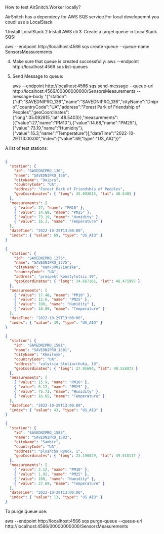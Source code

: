 How to test AirSnitch.Worker locally?

AirSnitch has a dependecy for AWS SQS service.For local developemnt you coudl use a LocalStack

1.Install LocalStack
2.Install AWS cli
3. Create a target queue in LocalStack SQS:

   aws --endpoint http://localhost:4566 sqs create-queue --queue-name SensorsMeasurements

4. Make sure that queue is created successfully:
   aws --endpoint http://localhost:4566 sqs list-queues

5. Send Message to queue:

   aws --endpoint http://localhost:4566 sqs send-message --queue-url http://localhost:4566/00000000000/SensorsMeasurements --message-body "{\"station\":{\"id\":\"SAVEDNIPRO_136\",\"name\":\"SAVEDNIPRO_136\",\"cityName\":\"Dnipro\",\"countryCode\":\"UA\",\"address\":\"Forest Park of Friendship of Peoples\",\"geoCoordinates\":{\"long\":35.092615,\"lat\":48.5403}},\"measurements\":[{\"value\":27,\"name\":\"PM10\"},{\"value\":14.68,\"name\":\"PM25\"},{\"value\":73.19,\"name\":\"Humidity\"},{\"value\":16.3,\"name\":\"Temperature\"}],\"dateTime\":\"2022-10-29T13:00:00\",\"index\":{\"value\":69,\"type\":\"US_AIQ\"}}"

A list of test stations:

```json

{
  "station": {
    "id": "SAVEDNIPRO_136",
    "name": "SAVEDNIPRO_136",
    "cityName": "Dnipro",
    "countryCode": "UA",
    "address": "Forest Park of Friendship of Peoples",
    "geoCoordinates": { "long": 35.092615, "lat": 48.5403 }
  },
  "measurements": [
    { "value": 27, "name": "PM10" },
    { "value": 14.68, "name": "PM25" },
    { "value": 73.19, "name": "Humidity" },
    { "value": 16.3, "name": "Temperature" }
  ],
  "dateTime": "2022-10-29T13:00:00",
  "index": { "value": 69, "type": "US_AIQ" }
}
```
```json
{
  "station": {
    "id": "SAVEDNIPRO_1275",
    "name": "SAVEDNIPRO_1275",
    "cityName": "Kam\u0027ianske",
    "countryCode": "UA",
    "address": "prospekt Konstytutsii 19",
    "geoCoordinates": { "long": 34.667161, "lat": 48.475955 }
  },
  "measurements": [
    { "value": 17.48, "name": "PM10" },
    { "value": 12.6, "name": "PM25" },
    { "value": 100, "name": "Humidity" },
    { "value": 18.89, "name": "Temperature" }
  ],
  "dateTime": "2022-10-29T13:00:00",
  "index": { "value": 49, "type": "US_AIQ" }
}
```

```json
{
  "station": {
    "id": "SAVEDNIPRO_1581",
    "name": "SAVEDNIPRO_1581",
    "cityName": "Khmilnyk",
    "countryCode": "UA",
    "address": "vulytsia Stoliarchuka, 10",
    "geoCoordinates": { "long": 27.95694, "lat": 49.558073 }
  },
  "measurements": [
    { "value": 15.9, "name": "PM10" },
    { "value": 6.12, "name": "PM25" },
    { "value": 75.73, "name": "Humidity" },
    { "value": 16.65, "name": "Temperature" }
  ],
  "dateTime": "2022-10-29T13:00:00",
  "index": { "value": 43, "type": "US_AIQ" }
}
```

```json
{
  "station": {
    "id": "SAVEDNIPRO_1583",
    "name": "SAVEDNIPRO_1583",
    "cityName": "Sambir",
    "countryCode": "UA",
    "address": "ploshcha Rynok, 1",
    "geoCoordinates": { "long": 23.196529, "lat": 49.518117 }
  },
  "measurements": [
    { "value": 2.12, "name": "PM10" },
    { "value": 1.92, "name": "PM25" },
    { "value": 100, "name": "Humidity" },
    { "value": 27.69, "name": "Temperature" }
  ],
  "dateTime": "2022-10-29T13:00:00",
  "index": { "value": 13, "type": "US_AIQ" }
}
```

To purge queue use:

aws --endpoint http://localhost:4566 sqs purge-queue --queue-url http://localhost:4566/00000000000/SensorsMeasurements